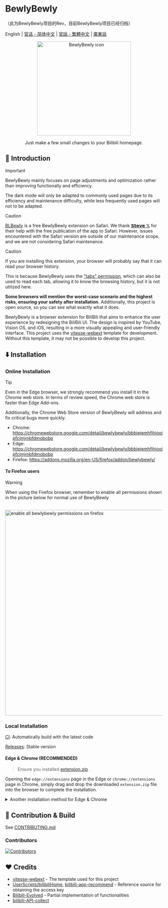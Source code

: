 # BewlyBewly

（此为BewlyBewly项目的Rev，目前BewlyBewly项目已经归档）

English | [官话 - 简体中文](README-cmn_CN.md) | [官話 - 繁體中文](README-cmn_TW.md) | [廣東話](README-jyut.md)

<p align="center" style="margin-bottom: 0px !important;">
<img width="300" alt="BewlyBewly icon" src="https://cdn.jsdelivr.net/gh/BewlyBewly/Imgs/logos/bewlybewly-vtuber-logo.png"><br/>
</p>

<p align="center">Just make a few small changes to your Bilibili homepage.</p>

<!-- ![min1](https://github.com/hakadao/BewlyBewly/assets/33394391/951f9e2a-d0e1-452c-83a9-dc6d85c4d441)
![min2](https://github.com/hakadao/BewlyBewly/assets/33394391/3e75dd20-f60b-4645-b434-23a24c72959c) -->

## 👋 Introduction

> [!IMPORTANT]
> BewlyBewly mainly focuses on page adjustments and optimization rather than improving functionally and efficiency.
>
> The dark mode will only be adapted to commonly used pages due to its efficiency and maintenance difficulty, while less
> frequently used pages will not to be adapted.

> [!CAUTION]
> [BLBewly](https://apps.apple.com/us/app/blbewly/id6742200021) is a free BewlyBewly extension on Safari. We thank [𝗦𝘁𝗲𝘃𝗲 𝕏](https://x.com/st7evechou) for their help with the free publication of the app to Safari.
> However, issues encountered with the Safari version are outside of our maintenance scope,
> and we are not considering Safari maintenance.

> [!CAUTION]
> If you are installing this extension, your browser will probably say that it can read your browser history.
>
> This is because BewlyBewly uses the ["tabs" permission](https://developer.chrome.com/docs/extensions/reference/api/tabs), which can also be used to read each tab, allowing it to know the browsing history, but it is not utilized here.
>
> **Some browsers will mention the worst-case scenario and the highest risks, ensuring your safety after installation.**
> Additionally, this project is open source, so you can see what exactly what it does.

BewlyBewly is a browser extension for BiliBili that aims to enhance the user experience by redesigning the BiliBili UI.
The design is inspired by YouTube, Vision OS, and iOS, resulting in a more visually appealing and user-friendly interface.
This project uses the [vitesse-webext](https://github.com/antfu/vitesse-webext) template for development.
Without this template, it may not be possible to develop this project.

## ⬇️ Installation

### Online Installation

> [!TIP]
> Even in the Edge browser, we strongly recommend you install it in the Chrome web store.
> In terms of review speed, the Chrome web store is faster than Edge Add-ons.
>
> Additionally, the Chrome Web Store version of BewlyBewly will address and fix critical bugs more quickly.

- Chrome: <https://chromewebstore.google.com/detail/bewlybewly/bbbiejemhfihiooipfcjmjmbfdmobobp>
- Edge: <https://chromewebstore.google.com/detail/bewlybewly/bbbiejemhfihiooipfcjmjmbfdmobobp>
- Firefox: <https://addons.mozilla.org/en-US/firefox/addon/bewlybewly/>

#### To Firefox users

> [!WARNING]
> When using the Firefox browser, remember to enable all permissions shown in the picture below for normal use of BewlyBewly

<br/> <img width="655" alt="enable all bewlybewly permissions on firefox" src="https://github.com/hakadao/BewlyBewly/assets/33394391/9566aed8-040a-4435-a2ec-c61117f8e429">

### Local Installation

[CI](https://github.com/hakadao/BewlyBewly/actions): Automatically build with the latest code

[Releases](https://github.com/hakadao/BewlyBewly/releases): Stable version

#### Edge & Chrome (RECOMMENDED)

> Ensure you installed [extension.zip](https://github.com/hakadao/BewlyBewly/releases) .

Opening the `edge://extensions` page in the Edge or `chrome://extensions` page in Chrome,
simply drag and drop the downloaded `extension.zip` file into the browser to complete the installation.

<details>
 <summary> Another installation method for Edge & Chrome </summary>

#### Edge

> Ensure you installed [extension.zip](https://github.com/hakadao/BewlyBewly/releases) and decompress this file.

1. Type in `edge://extensions/` in the address bar and press Enter
2. Turn on `Developer mode` then press `Load Unpacked` <br/> <img width="655" alt="image" src="https://user-images.githubusercontent.com/33394391/232246901-e3544c16-bde2-480d-b770-ca5242793963.png">
3. Load the decompressed extension folder in your browser

#### Chrome
>
> Ensure you installed [extension.zip](https://github.com/hakadao/BewlyBewly/releases) and decompress this file.

1. Type in `chrome://extensions/` in the address bar and press Enter
2. Turn on `Developer mode` then press `Load Unpacked` <br/> <img width="655" alt="Snipaste_2022-03-27_18-17-04" src="https://user-images.githubusercontent.com/33394391/160276882-13da0484-92c1-47dd-add8-7655c5c2bf1c.png">
3. Load the decompressed extension folder in your browser

</details>

## 🤝 Contribution & Build

See [CONTRIBUTING.md](docs/CONTRIBUTING.md)

### Contributors

[![Contributors](https://contrib.rocks/image?repo=hakadao/BewlyBewly)](https://github.com/BewlyBewly/BewlyBewly/graphs/contributors)

## ❤️ Credits

- [vitesse-webext](https://github.com/antfu/vitesse-webext) - The template used for this project
- [UserScripts/bilibiliHome](https://github.com/indefined/UserScripts/tree/master/bilibiliHome),
[bilibili-app-recommend](https://github.com/magicdawn/bilibili-app-recommend) - Reference source for obtaining the access key
- [Bilibili-Evolved](https://github.com/the1812/Bilibili-Evolved) - Partial implementation of functionalities
- [bilibili-API-collect](https://github.com/SocialSisterYi/bilibili-API-collect)
